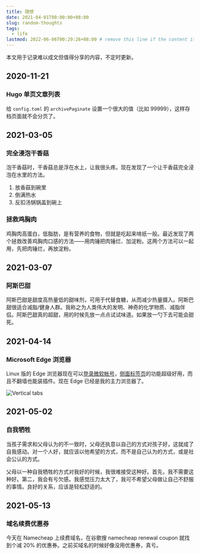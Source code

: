 ```yaml
---
title: 随想
date: 2021-04-01T00:00:00+08:00
slug: random-thoughts
tags:
  - life
lastmod: 2022-06-06T00:29:26+08:00 # remove this line if the content is actually changed
---
```


本文用于记录难以成文但值得分享的内容，不定时更新。

## 2020-11-21

### Hugo 单页文章列表

给 `config.toml` 的 `archivePaginate` 设置一个很大的值（比如 99999），这样存档页面就不会分页了。

## 2021-03-05

### 完全浸泡干香菇

泡干香菇时，干香菇总是浮在水上，让我很头疼。现在发现了一个让干香菇完全浸泡在水里的方法。

1. 放香菇到碗里
1. 倒满热水
1. 反扣汤锅锅盖到碗上

### 拯救鸡胸肉

鸡胸肉高蛋白，低脂肪，是有营养的食物，但就是吃起来啃纸一般。最近发现了两个拯救改善鸡胸肉口感的方法——用肉锤把肉锤烂、加淀粉。这两个方法可以一起用，先把肉锤烂，再放淀粉。

## 2021-03-07

### 阿斯巴甜

阿斯巴甜是甜度高热量低的甜味剂，可用于代替食糖，从而减少热量摄入。阿斯巴甜很适合减脂/健身人群。我称之为人类伟大的发明、神奇的化学物质、减脂伴侣。阿斯巴甜真的超甜，用的时候先放一点点试试味道。如果放一勺下去可能会甜死。

## 2021-04-14

### Microsoft Edge 浏览器

Linux 版的 Edge 浏览器现在可以[登录微软帐号](https://techcommunity.microsoft.com/t5/articles/users-can-now-sign-in-and-sync-their-favorites-with-microsoft/m-p/2230134)，[侧面标签页](https://techcommunity.microsoft.com/t5/articles/vertical-tabs-preview-now-available-in-the-canary-and-dev/m-p/1823751)的功能超级好用，而且不翻墙也能装插件。现在 Edge 已经是我的主力浏览器了。

![Vertical tabs](https://techcommunity.microsoft.com/t5/image/serverpage/image-id/229553iB000EE470B363ACA/image-size/large?v=v2&px=999)

## 2021-05-02

### 自我牺牲

当孩子需求和父母认为的不一致时，父母还执意以自己的方式对孩子好，这就成了自我感动。对一个人好，就应该以他希望的方式，而不是自己认为的方式，或是社会公认的方式。

父母以一种自我牺牲的方式对我好的时候，我很难接受这种好。首先，我不需要这种好。第二，我会有亏欠感。我感觉压力太大了，我可不希望父母做让自己不舒服的事情。良好的关系，应该是轻松舒适的。

## 2021-05-13

### 域名续费优惠券

今天在 Namecheap 上续费域名，在谷歌搜 namecheap renewal coupon 就找到个减 20% 的优惠券。之前买域名的时候好像没用优惠券，真亏。
